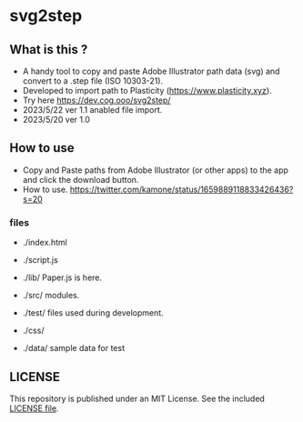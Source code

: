 # svg2step

## What is this ?

- A handy tool to copy and paste Adobe Illustrator path data (svg) and convert to a .step file (ISO 10303-21).
- Developed to import path to Plasticity (https://www.plasticity.xyz).
- Try here https://dev.cog.ooo/svg2step/
- 2023/5/22 ver 1.1 anabled file import.
- 2023/5/20 ver 1.0

## How to use

- Copy and Paste paths from Adobe Illustrator (or other apps) to the app and click the download button.
- How to use. https://twitter.com/kamone/status/1659889118833426436?s=20

### files

- ./index.html
- ./script.js

- ./lib/ Paper.js is here.
- ./src/ modules.
- ./test/ files used during development.
- ./css/
- ./data/ sample data for test

## LICENSE

This repository is published under an MIT License. See the included [LICENSE file](./LICENSE).
